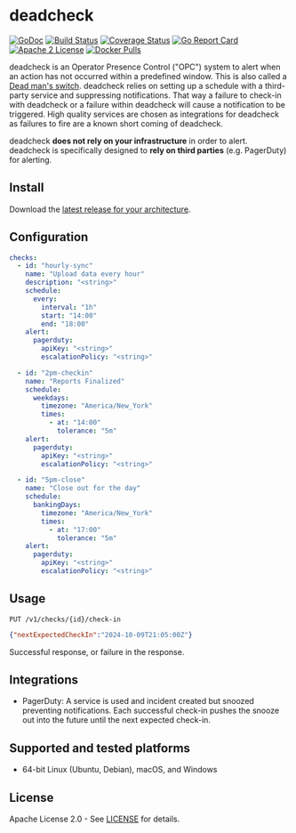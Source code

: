 # deadcheck

[![GoDoc](https://godoc.org/github.com/adamdecaf/deadcheck?status.svg)](https://godoc.org/github.com/adamdecaf/deadcheck)
[![Build Status](https://github.com/adamdecaf/deadcheck/workflows/Go/badge.svg)](https://github.com/adamdecaf/deadcheck/actions)
[![Coverage Status](https://codecov.io/gh/adamdecaf/deadcheck/branch/master/graph/badge.svg)](https://codecov.io/gh/adamdecaf/deadcheck)
[![Go Report Card](https://goreportcard.com/badge/github.com/adamdecaf/deadcheck)](https://goreportcard.com/report/github.com/adamdecaf/deadcheck)
[![Apache 2 License](https://img.shields.io/badge/license-Apache2-blue.svg)](https://raw.githubusercontent.com/adamdecaf/deadcheck/master/LICENSE)
[![Docker Pulls](https://img.shields.io/docker/pulls/adamdecaf/deadcheck)](https://hub.docker.com/r/adamdecaf/deadcheck)

deadcheck is an Operator Presence Control ("OPC") system to alert when an action has not occurred within a predefined window. This is also called a [Dead man's switch](https://en.wikipedia.org/wiki/Dead_man's_switch). deadcheck relies on setting up a schedule with a third-party service and suppressing notifications. That way a failure to check-in with deadcheck or a failure within deadcheck will cause a notification to be triggered. High quality services are chosen as integrations for deadcheck as failures to fire are a known short coming of deadcheck.

deadcheck **does not rely on your infrastructure** in order to alert. deadcheck is specifically designed to **rely on third parties** (e.g. PagerDuty) for alerting.

## Install

Download the [latest release for your architecture](https://github.com/adamdecaf/deadcheck/releases/latest).

## Configuration
```yaml
checks:
  - id: "hourly-sync"
    name: "Upload data every hour"
    description: "<string>"
    schedule:
      every:
        interval: "1h"
        start: "14:00"
        end: "18:00"
    alert:
      pagerduty:
        apiKey: "<string>"
        escalationPolicy: "<string>"

  - id: "2pm-checkin"
    name: "Reports Finalized"
    schedule:
      weekdays:
        timezone: "America/New_York"
        times:
          - at: "14:00"
            tolerance: "5m"
    alert:
      pagerduty:
        apiKey: "<string>"
        escalationPolicy: "<string>"

  - id: "5pm-close"
    name: "Close out for the day"
    schedule:
      bankingDays:
        timezone: "America/New_York"
        times:
          - at: "17:00"
            tolerance: "5m"
    alert:
      pagerduty:
        apiKey: "<string>"
        escalationPolicy: "<string>"
```


## Usage

```
PUT /v1/checks/{id}/check-in
```
```json
{"nextExpectedCheckIn":"2024-10-09T21:05:00Z"}
```

Successful response, or failure in the response.

## Integrations

- PagerDuty: A service is used and incident created but snoozed preventing notifications. Each successful check-in pushes the snooze out into the future until the next expected check-in.

## Supported and tested platforms

- 64-bit Linux (Ubuntu, Debian), macOS, and Windows

## License

Apache License 2.0 - See [LICENSE](LICENSE) for details.
